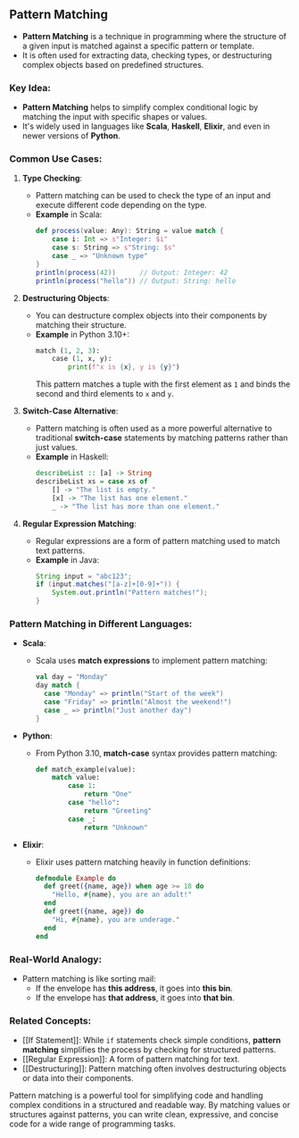 ## Pattern Matching

- **Pattern Matching** is a technique in programming where the structure of a given input is matched against a specific pattern or template. 
- It is often used for extracting data, checking types, or destructuring complex objects based on predefined structures.

### Key Idea:
- **Pattern Matching** helps to simplify complex conditional logic by matching the input with specific shapes or values.
- It's widely used in languages like **Scala**, **Haskell**, **Elixir**, and even in newer versions of **Python**.

### Common Use Cases:

1. **Type Checking**:
   - Pattern matching can be used to check the type of an input and execute different code depending on the type.
   - **Example** in Scala:
     ```scala
     def process(value: Any): String = value match {
         case i: Int => s"Integer: $i"
         case s: String => s"String: $s"
         case _ => "Unknown type"
     }
     println(process(42))      // Output: Integer: 42
     println(process("hello")) // Output: String: hello
     ```

2. **Destructuring Objects**:
   - You can destructure complex objects into their components by matching their structure.
   - **Example** in Python 3.10+:
     ```python
     match (1, 2, 3):
         case (1, x, y):
             print(f"x is {x}, y is {y}")
     ```
     This pattern matches a tuple with the first element as `1` and binds the second and third elements to `x` and `y`.

3. **Switch-Case Alternative**:
   - Pattern matching is often used as a more powerful alternative to traditional **switch-case** statements by matching patterns rather than just values.
   - **Example** in Haskell:
     ```haskell
     describeList :: [a] -> String
     describeList xs = case xs of
         [] -> "The list is empty."
         [x] -> "The list has one element."
         _ -> "The list has more than one element."
     ```

4. **Regular Expression Matching**:
   - Regular expressions are a form of pattern matching used to match text patterns.
   - **Example** in Java:
     ```java
     String input = "abc123";
     if (input.matches("[a-z]+[0-9]+")) {
         System.out.println("Pattern matches!");
     }
     ```

### Pattern Matching in Different Languages:

- **Scala**:
  - Scala uses **match expressions** to implement pattern matching:
    ```scala
    val day = "Monday"
    day match {
      case "Monday" => println("Start of the week")
      case "Friday" => println("Almost the weekend!")
      case _ => println("Just another day")
    }
    ```

- **Python**:
  - From Python 3.10, **match-case** syntax provides pattern matching:
    ```python
    def match_example(value):
        match value:
            case 1:
                return "One"
            case "hello":
                return "Greeting"
            case _:
                return "Unknown"
    ```

- **Elixir**:
  - Elixir uses pattern matching heavily in function definitions:
    ```elixir
    defmodule Example do
      def greet({name, age}) when age >= 18 do
        "Hello, #{name}, you are an adult!"
      end
      def greet({name, age}) do
        "Hi, #{name}, you are underage."
      end
    end
    ```

### Real-World Analogy:
- Pattern matching is like sorting mail:
  - If the envelope has **this address**, it goes into **this bin**.
  - If the envelope has **that address**, it goes into **that bin**.

### Related Concepts:
- [[If Statement]]: While `if` statements check simple conditions, **pattern matching** simplifies the process by checking for structured patterns.
- [[Regular Expression]]: A form of pattern matching for text.
- [[Destructuring]]: Pattern matching often involves destructuring objects or data into their components.

Pattern matching is a powerful tool for simplifying code and handling complex conditions in a structured and readable way. By matching values or structures against patterns, you can write clean, expressive, and concise code for a wide range of programming tasks.